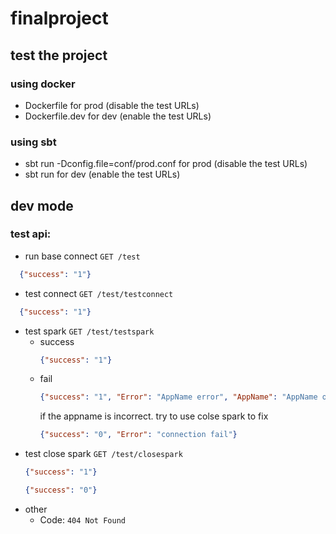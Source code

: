 # finalproject
## test the project
### using docker

- Dockerfile for prod (disable the test URLs)
- Dockerfile.dev for dev (enable the test URLs)

### using sbt

- sbt run -Dconfig.file=conf/prod.conf for prod (disable the test URLs)
- sbt run for dev (enable the test URLs)

## dev mode
### test api:
- run base connect `GET /test`
```json
  {"success": "1"}
````
- test connect `GET /test/testconnect`
```json
  {"success": "1"}
````
- test spark `GET /test/testspark`
  - success
    ```json
    {"success": "1"}
    ````
  - fail
    ```json
    {"success": "1", "Error": "AppName error", "AppName": "AppName of the spark session now running"} 
    ````  
    if the appname is incorrect. try to use colse spark to fix
    ```json
    {"success": "0", "Error": "connection fail"} 
    ```
- test close spark `GET /test/closespark`
    ```json
    {"success": "1"}
    ````
    ```json
    {"success": "0"}
    ````
- other
  - Code: `404 Not Found`
